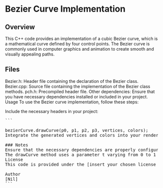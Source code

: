 # Bezier Curve Implementation
## Overview
This C++ code provides an implementation of a cubic Bezier curve, which is a mathematical curve defined by four control points. The Bezier curve is commonly used in computer graphics and animation to create smooth and visually appealing paths.

## Files
Bezier.h: Header file containing the declaration of the Bezier class.
Bezier.cpp: Source file containing the implementation of the Bezier class methods.
pch.h: Precompiled header file.
Other dependencies: Ensure that you have necessary dependencies installed or included in your project.
Usage
To use the Bezier curve implementation, follow these steps:

Include the necessary headers in your project:
<pre>
```

bezierCurve.drawCurve(p0, p1, p2, p3, vertices, colors);
Integrate the generated vertices and colors into your rendering pipeline as needed.

### Notes
Ensure that the necessary dependencies are properly configured and included in your project.
The drawCurve method uses a parameter t varying from 0 to 1 with a step of 0.001 to calculate points along the curve. Adjust the step size as needed for your specific use case.
License
This code is provided under the [insert your chosen license here] license. See the LICENSE file for details.

Author
[Nil]
```
</pre>
